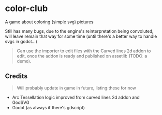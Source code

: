 # color-club

A game about coloring (simple svg) pictures

Still has many bugs, due to the engine's reinterpretation being convoluted, will leave remain that way for some time (until there's a better way to handle svgs in godot...)

> Can use the importer to edit files with the Curved lines 2d addon to edit, once the addon is ready and published on assetlib (TODO: a demo). 

## Credits

> Will probably update in game in future, listing these for now

- Arc Tessellation logic improved from curved lines 2d addon and GodSVG
- Godot (as always if there's gdscript)
